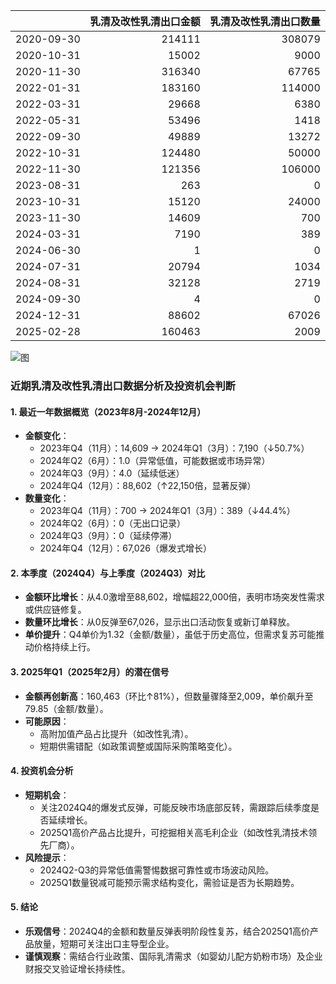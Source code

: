 |            |   乳清及改性乳清出口金额 |   乳清及改性乳清出口数量 |
|:-----------|-------------------------:|-------------------------:|
| 2020-09-30 |                   214111 |                   308079 |
| 2020-10-31 |                    15002 |                     9000 |
| 2020-11-30 |                   316340 |                    67765 |
| 2022-01-31 |                   183160 |                   114000 |
| 2022-03-31 |                    29668 |                     6380 |
| 2022-05-31 |                    53496 |                     1418 |
| 2022-09-30 |                    49889 |                    13272 |
| 2022-10-31 |                   124480 |                    50000 |
| 2022-11-30 |                   121356 |                   106000 |
| 2023-08-31 |                      263 |                        0 |
| 2023-10-31 |                    15120 |                    24000 |
| 2023-11-30 |                    14609 |                      700 |
| 2024-03-31 |                     7190 |                      389 |
| 2024-06-30 |                        1 |                        0 |
| 2024-07-31 |                    20794 |                     1034 |
| 2024-08-31 |                    32128 |                     2719 |
| 2024-09-30 |                        4 |                        0 |
| 2024-12-31 |                    88602 |                    67026 |
| 2025-02-28 |                   160463 |                     2009 |

![图](%s_plot.png)



### 近期乳清及改性乳清出口数据分析及投资机会判断

#### 1. **最近一年数据概览（2023年8月-2024年12月）**
   - **金额变化**：  
     - 2023年Q4（11月）：14,609 → 2024年Q1（3月）：7,190（↓50.7%）  
     - 2024年Q2（6月）：1.0（异常低值，可能数据或市场异常）  
     - 2024年Q3（9月）：4.0（延续低迷）  
     - 2024年Q4（12月）：88,602（↑22,150倍，显著反弹）  
   - **数量变化**：  
     - 2023年Q4（11月）：700 → 2024年Q1（3月）：389（↓44.4%）  
     - 2024年Q2（6月）：0（无出口记录）  
     - 2024年Q3（9月）：0（延续停滞）  
     - 2024年Q4（12月）：67,026（爆发式增长）

#### 2. **本季度（2024Q4）与上季度（2024Q3）对比**
   - **金额环比增长**：从4.0激增至88,602，增幅超22,000倍，表明市场突发性需求或供应链修复。  
   - **数量环比增长**：从0反弹至67,026，显示出口活动恢复或新订单释放。  
   - **单价提升**：Q4单价为1.32（金额/数量），虽低于历史高位，但需求复苏可能推动价格持续上行。

#### 3. **2025年Q1（2025年2月）的潜在信号**
   - **金额再创新高**：160,463（环比↑81%），但数量骤降至2,009，单价飙升至79.85（金额/数量）。  
   - **可能原因**：  
     - 高附加值产品占比提升（如改性乳清）。  
     - 短期供需错配（如政策调整或国际采购策略变化）。

#### 4. **投资机会分析**
   - **短期机会**：  
     - 关注2024Q4的爆发式反弹，可能反映市场底部反转，需跟踪后续季度是否延续增长。  
     - 2025Q1高价产品占比提升，可挖掘相关高毛利企业（如改性乳清技术领先厂商）。  
   - **风险提示**：  
     - 2024Q2-Q3的异常低值需警惕数据可靠性或市场波动风险。  
     - 2025Q1数量锐减可能预示需求结构变化，需验证是否为长期趋势。

#### 5. **结论**
   - **乐观信号**：2024Q4的金额和数量反弹表明阶段性复苏，结合2025Q1高价产品放量，短期可关注出口主导型企业。  
   - **谨慎观察**：需结合行业政策、国际乳清需求（如婴幼儿配方奶粉市场）及企业财报交叉验证增长持续性。